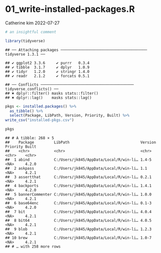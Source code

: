 01_write-installed-packages.R
================
Catherine kim
2022-07-27

``` r
# an insightful comment

library(tidyverse)
```

    ## ── Attaching packages ─────────────────────────────────────── tidyverse 1.3.1 ──

    ## ✔ ggplot2 3.3.6     ✔ purrr   0.3.4
    ## ✔ tibble  3.1.7     ✔ dplyr   1.0.9
    ## ✔ tidyr   1.2.0     ✔ stringr 1.4.0
    ## ✔ readr   2.1.2     ✔ forcats 0.5.1

    ## ── Conflicts ────────────────────────────────────────── tidyverse_conflicts() ──
    ## ✖ dplyr::filter() masks stats::filter()
    ## ✖ dplyr::lag()    masks stats::lag()

``` r
pkgs <- installed.packages() %>%
  as_tibble() %>%
  select(Package, LibPath, Version, Priority, Built) %>%
write_csv("installed-pkgs.csv")

pkgs
```

    ## # A tibble: 268 × 5
    ##    Package         LibPath                                Version Priority Built
    ##    <chr>           <chr>                                  <chr>   <chr>    <chr>
    ##  1 abind           C:/Users/jk845/AppData/Local/R/win-li… 1.4-5   <NA>     4.2.0
    ##  2 askpass         C:/Users/jk845/AppData/Local/R/win-li… 1.1     <NA>     4.2.1
    ##  3 assertthat      C:/Users/jk845/AppData/Local/R/win-li… 0.2.1   <NA>     4.2.1
    ##  4 backports       C:/Users/jk845/AppData/Local/R/win-li… 1.4.1   <NA>     4.2.0
    ##  5 bannerCommenter C:/Users/jk845/AppData/Local/R/win-li… 1.0.0   <NA>     4.2.1
    ##  6 base64enc       C:/Users/jk845/AppData/Local/R/win-li… 0.1-3   <NA>     4.2.0
    ##  7 bit             C:/Users/jk845/AppData/Local/R/win-li… 4.0.4   <NA>     4.2.1
    ##  8 bit64           C:/Users/jk845/AppData/Local/R/win-li… 4.0.5   <NA>     4.2.1
    ##  9 blob            C:/Users/jk845/AppData/Local/R/win-li… 1.2.3   <NA>     4.2.1
    ## 10 brew            C:/Users/jk845/AppData/Local/R/win-li… 1.0-7   <NA>     4.2.1
    ## # … with 258 more rows
